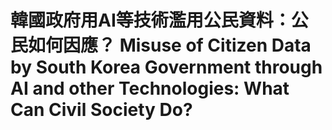# 韓國政府用AI等技術濫用公民資料：公民如何因應？ Misuse of Citizen Data by South Korea Government through AI and other Technologies: What Can Civil Society Do?